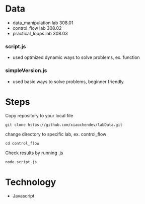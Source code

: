 # Data
- data_manipulation lab 308.01
- control_flow lab 308.02 
- practical_loops lab 308.03

### script.js 
- used optmized dynamic ways to solve problems, ex. function
### simpleVersion.js 
- used basic ways to solve problems, beginner friendly

# Steps

Copy repository to your local file

```
git clone https://github.com/xiaochendev/labData.git
```

change directory to specific lab, ex. control_flow
```
cd control_flow
```

Check results by running .js 
```
node script.js
```

# Technology
- Javascript
